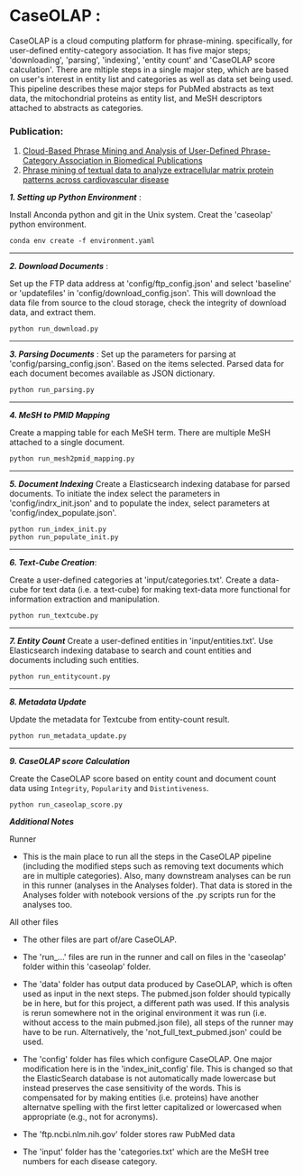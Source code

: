 # CaseOLAP :

CaseOLAP is a cloud computing platform for phrase-mining. specifically, for user-defined entity-category association. It has five major steps; 'downloading', 'parsing', 'indexing', 'entity count' and 'CaseOLAP score calculation'. There are mltiple steps in a single major step, which are based on user's interest in entity list and categories as well as data set being used. This pipeline describes these major steps for PubMed abstracts as text data, the mitochondrial proteins as entity list, and MeSH descriptors attached to abstracts as categories.

### Publication: 
1. [Cloud-Based Phrase Mining and Analysis of User-Defined Phrase-Category Association in Biomedical Publications](https://www.jove.com/video/59108/cloud-based-phrase-mining-analysis-user-defined-phrase-category)
2. [Phrase mining of textual data to analyze extracellular matrix protein patterns across cardiovascular disease](https://www.physiology.org/doi/full/10.1152/ajpheart.00175.2018)


***1. Setting up Python Environment*** : 

Install Anconda python and git in the Unix system. Creat the 'caseolap' python environment.

```
conda env create -f environment.yaml
```
---------------------------
***2. Download Documents*** : 

Set up the FTP data address at 'config/ftp_config.json' and select 'baseline' or 'updatefiles' in 'config/download_config.json'. This will download the data file from source to the cloud storage, check the integrity of download data, and extract them.

```
python run_download.py
```
-------------------------------

***3. Parsing Documents*** : 
Set up the parameters for parsing at 'config/parsing_config.json'. Based on the items selected. Parsed data for each document becomes available as JSON dictionary.
```
python run_parsing.py
```
---------------------------
***4. MeSH to PMID Mapping***

Create a mapping table for each MeSH term. There are multiple MeSH attached to a single document.

```
python run_mesh2pmid_mapping.py

```
---------------------------
***5. Document Indexing***
Create a Elasticsearch indexing database for parsed documents. To initiate the index select the parameters in 'config/indrx_init.json' and to populate the index, select parameters at 'config/index_populate.json'.

```
python run_index_init.py
python run_populate_init.py
```
---------------------------
***6. Text-Cube Creation***: 

 Create a user-defined categories at 'input/categories.txt'. Create a data-cube for text data (i.e. a text-cube) for making text-data more functional for information extraction and manipulation.
 
```
python run_textcube.py
```
---------------------------
***7. Entity Count***
Create a user-defined entities in 'input/entities.txt'. Use Elasticsearch indexing database to search and count entities and documents including such entities.

```
python run_entitycount.py
```
---------------------------
***8. Metadata Update***

Update the metadata for Textcube from entity-count result.

```
python run_metadata_update.py

```
---------------------------
***9. CaseOLAP score Calculation***

Create the CaseOLAP score based on entity count and document count data using ```Integrity```, ```Popularity``` and ```Distintiveness```.

```
python run_caseolap_score.py
```



***Additional Notes***

Runner
- This is the main place to run all the steps in the CaseOLAP pipeline (including the modified steps such as removing text documents which are in multiple categories). Also, many downstream analyses can be run in this runner (analyses in the Analyses folder). That data is stored in the Analyses folder with notebook versions of the .py scripts run for the analyses too. 

All other files

- The other files are part of/are CaseOLAP. 

- The 'run_...' files are run in the runner and call on files in the 'caseolap' folder within this 'caseolap' folder. 

- The 'data' folder has output data produced by CaseOLAP, which is often used as input in the next steps. The pubmed.json folder should typically be in here, but for this project, a different path was used. If this analysis is rerun somewhere not in the original environment it was run (i.e. without access to the main pubmed.json file), all steps of the runner may have to be run. Alternatively, the 'not_full_text_pubmed.json' could be used. 

- The 'config' folder has files which configure CaseOLAP. One major modification here is in the 'index_init_config' file. This is changed so that the ElasticSearch database is not automatically made lowercase but instead preserves the case sensitivity of the words. This is compensated for by making entities (i.e. proteins) have another alternatve spelling with the first letter capitalized or lowercased when appropriate (e.g., not for acronyms).

- The 'ftp.ncbi.nlm.nih.gov' folder stores raw PubMed data

- The 'input' folder has the 'categories.txt' which are the MeSH tree numbers for each disease category. 




